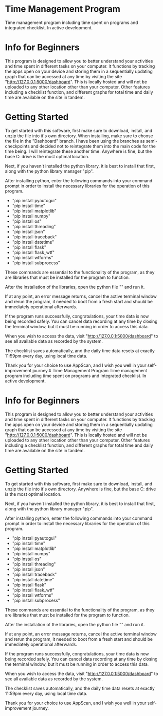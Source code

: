 # Time Management Program
 Time management program including time spent on programs and integrated checklist. In active development.

# Info for Beginners
This program is designed to allow you to better understand your activities and time spent in different tasks on your computer. 
It functions by tracking the apps open on your device and storing them in a sequentially updating graph that can be accessed at any time by visiting the site "http://127.0.0.1:5000/dashboard". 
This is locally hosted and will not be uploaded to any other location other than your computer.
Other features including a checklist function, and different graphs for total time and daily time are available on the site in tandem.

# Getting Started
To get started with this software, first make sure to download, install, and unzip the file into it's own directory. 
When installing, make sure to choose the file in the "Dashboard" branch. I have been using the branches as semi-checkpoints and decided not to reintegrate them into the main code for the time being. I will reintegrate these another time.
Anywhere is fine, but the base C: drive is the most optimal location.

Next, if you haven't installed the python library, it is best to install that first, along with the python library manager "pip".

After installing python, enter the following commands into your command prompt in order to install the necessary libraries for the operation of this program.
- "pip install pyautogui"
- "pip install time"
- "pip install matplotlib"
- "pip install numpy"
- "pip install os"
- "pip install threading"
- "pip install json"
- "pip install traceback"
- "pip install datetime"
- "pip install flask"
- "pip install flask_wtf"
- "pip install wtforms"
- "pip install subprocess"

These commands are essential to the functionality of the program, as they are libraries that must be installed for the program to function.

After the installation of the libraries, open the python file "" and run it. 

If at any point, an error message returns, cancel the active terminal window and rerun the program, it needed to boot from a fresh start and should be immediately operational afterwards.

If the program runs successfully, congratulations, your time data is now being recorded safely. You can cancel data recording at any time by closing the terminal window, but it must be running in order to access this data.

When you wish to access the data, visit "http://127.0.0.1:5000/dashboard" to see all available data as recorded by the system. 

The checklist saves automatically, and the daily time data resets at exactly 11:59pm every day, using local time data.

Thank you for your choice to use AppScan, and I wish you well in your self-improvement journey.# Time Management Program
 Time management program including time spent on programs and integrated checklist. In active development.

# Info for Beginners
This program is designed to allow you to better understand your activities and time spent in different tasks on your computer. 
It functions by tracking the apps open on your device and storing them in a sequentially updating graph that can be accessed at any time by visiting the site "http://127.0.0.1:5000/dashboard". 
This is locally hosted and will not be uploaded to any other location other than your computer.
Other features including a checklist function, and different graphs for total time and daily time are available on the site in tandem.

# Getting Started
To get started with this software, first make sure to download, install, and unzip the file into it's own directory. 
Anywhere is fine, but the base C: drive is the most optimal location.

Next, if you haven't installed the python library, it is best to install that first, along with the python library manager "pip".

After installing python, enter the following commands into your command prompt in order to install the necessary libraries for the operation of this program.
- "pip install pyautogui"
- "pip install time"
- "pip install matplotlib"
- "pip install numpy"
- "pip install os"
- "pip install threading"
- "pip install json"
- "pip install traceback"
- "pip install datetime"
- "pip install flask"
- "pip install flask_wtf"
- "pip install wtforms"
- "pip install subprocess"

These commands are essential to the functionality of the program, as they are libraries that must be installed for the program to function.

After the installation of the libraries, open the python file "" and run it. 

If at any point, an error message returns, cancel the active terminal window and rerun the program, it needed to boot from a fresh start and should be immediately operational afterwards.

If the program runs successfully, congratulations, your time data is now being recorded safely. You can cancel data recording at any time by closing the terminal window, but it must be running in order to access this data.

When you wish to access the data, visit "http://127.0.0.1:5000/dashboard" to see all available data as recorded by the system. 

The checklist saves automatically, and the daily time data resets at exactly 11:59pm every day, using local time data.

Thank you for your choice to use AppScan, and I wish you well in your self-improvement journey.
